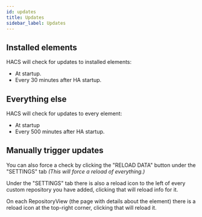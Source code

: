 ```yaml
---
id: updates
title: Updates
sidebar_label: Updates
---
```


## Installed elements

HACS will check for updates to installed elements:

- At startup.
- Every 30 minutes after HA startup.

## Everything else

HACS will check for updates to every element:

- At startup
- Every 500 minutes after HA startup.

## Manually trigger updates

You can also force a check by clicking the "RELOAD DATA" button under the "SETTINGS" tab _(This will force a reload of everything.)_

Under the "SETTINGS" tab there is also a reload icon to the left of every custom repository you have added, clicking that will reload info for it.

On each RepositoryView (the page with details about the element) there is a reload icon at the top-right corner, clicking that will reload it.